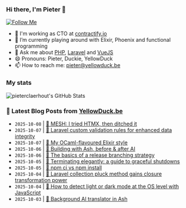 ### Hi there, I'm Pieter 👋  
[![Follow Me](https://img.shields.io/github/followers/pieterclaerhout?label=Follow&style=social)](https://github.com/pieterclaerhout)

- 🏢 I'm working as CTO at [contractify.io](https://contractify.io)
- 🌱 I’m currently playing around with Elixir, Phoenix and functional programming
- 💬 Ask me about [PHP](https://php.net), [Laravel](http://laravel.com) and [VueJS](https://vuejs.org)
- 😄 Pronouns: Pieter, Duckie, YellowDuck
- 📫 How to reach me: pieter@yellowduck.be

### My stats

![pieterclaerhout's GitHub Stats](https://github-readme-stats.vercel.app/api?username=pieterclaerhout&show_icons=true&count_private=true&line_height=40)

### 📩 Latest Blog Posts from [YellowDuck.be](https://www.yellowduck.be/)
<!-- BLOG-POST-LIST:START -->
- `2025-10-08` | [🔗 MESH: I tried HTMX, then ditched it](https://www.yellowduck.be/posts/mesh-i-tried-htmx-then-ditched-it)  
- `2025-10-07` | [🔗 Laravel custom validation rules for enhanced data integrity](https://www.yellowduck.be/posts/laravel-custom-validation-rules-for-enhanced-data-integrity)  
- `2025-10-07` | [🔗 My OCaml-flavoured Elixir style](https://www.yellowduck.be/posts/my-ocaml-flavoured-elixir-style)  
- `2025-10-06` | [🔗 Building with Ash, before &amp; after AI](https://www.yellowduck.be/posts/building-with-ash-before-after-ai)  
- `2025-10-06` | [🔗 The basics of a release branching strategy](https://www.yellowduck.be/posts/the-basics-of-a-release-branching-strategy)  
- `2025-10-05` | [🔗 Terminating elegantly: a guide to graceful shutdowns](https://www.yellowduck.be/posts/terminating-elegantly-a-guide-to-graceful-shutdowns)  
- `2025-10-05` | [🔗 npm ci vs npm install](https://www.yellowduck.be/posts/npm-ci-vs-npm-install)  
- `2025-10-04` | [🔗 Laravel collection pluck method gains closure transformation power](https://www.yellowduck.be/posts/laravel-collection-pluck-method-gains-closure-transformation-power)  
- `2025-10-04` | [🔗 How to detect light or dark mode at the OS level with JavaScript](https://www.yellowduck.be/posts/how-to-detect-light-or-dark-mode-at-the-os-level-with-javascript)  
- `2025-10-03` | [🔗 Background AI translator in Ash](https://www.yellowduck.be/posts/background-ai-translator-in-ash)  

<!-- BLOG-POST-LIST:END -->
